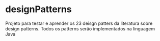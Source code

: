 # designPatterns
Projeto para testar e aprender os 23 deisgn patters da literatura sobre design patterns. Todos os patterns serão implementados na linguagem Java
